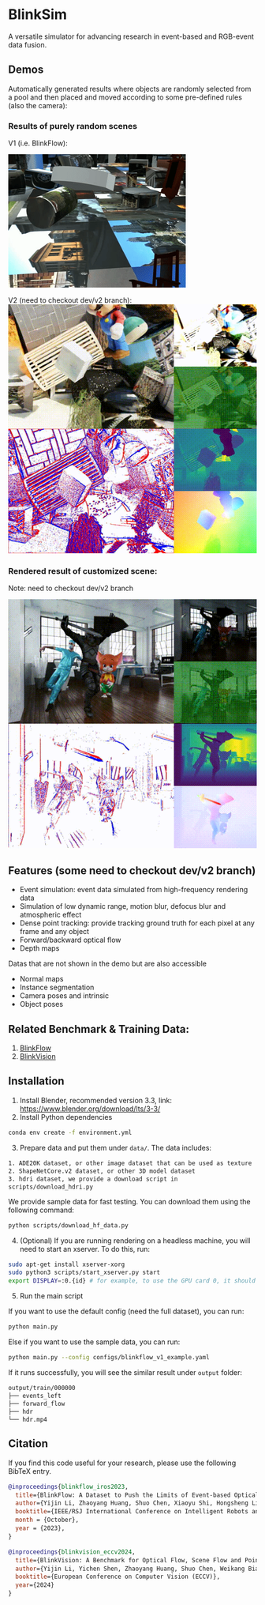 # BlinkSim
A versatile simulator for advancing research in event-based and RGB-event data fusion.
<br/>

## Demos

Automatically generated results where objects are randomly selected from a pool and then placed and moved according to some pre-defined rules (also the camera):

### Results of purely random scenes

V1 (i.e. BlinkFlow):

![Demo_Video](https://github.com/eugenelyj/open_access_assets/blob/master/blinkflow/v1.gif?raw=true)

V2 (need to checkout dev/v2 branch):
![Demo Video](https://github.com/eugenelyj/open_access_assets/blob/master/blinkflow/auto.gif?raw=true)


### Rendered result of customized scene:

Note: need to checkout dev/v2 branch

![Demo Video](https://github.com/eugenelyj/open_access_assets/blob/master/blinkflow/custom.gif?raw=true)


## Features (some need to checkout dev/v2 branch)

- Event simulation: event data simulated from high-frequency rendering data
- Simulation of low dynamic range, motion blur, defocus blur and atmospheric effect
- Dense point tracking: provide tracking ground truth for each pixel at any frame and any object
- Forward/backward optical flow
- Depth maps

Datas that are not shown in the demo but are also accessible

- Normal maps
- Instance segmentation
- Camera poses and intrinsic
- Object poses

## Related Benchmark & Training Data:

1. [BlinkFlow](https://zju3dv.github.io/blinkflow/)
2. [BlinkVision](https://www.blinkvision.net/)


## Installation

1. Install Blender, recommended version 3.3, link: https://www.blender.org/download/lts/3-3/
2. Install Python dependencies

```bash
conda env create -f environment.yml
```
3. Prepare data and put them under `data/`. The data includes:

```text
1. ADE20K dataset, or other image dataset that can be used as texture
2. ShapeNetCore.v2 dataset, or other 3D model dataset
3. hdri dataset, we provide a download script in scripts/download_hdri.py
```

We provide sample data for fast testing. You can download them using the following command:

```bash
python scripts/download_hf_data.py
```


4. (Optional) If you are running rendering on a headless machine, you will need to start an xserver. To do this, run:

```bash
sudo apt-get install xserver-xorg
sudo python3 scripts/start_xserver.py start
export DISPLAY=:0.{id} # for example, to use the GPU card 0, it should be DISPLAY=:0.0
```

5. Run the main script

If you want to use the default config (need the full dataset), you can run:
```bash
python main.py
```

Else if you want to use the sample data, you can run:
```bash
python main.py --config configs/blinkflow_v1_example.yaml
```

If it runs successfully, you will see the similar result under `output` folder:
```text
output/train/000000
├── events_left
├── forward_flow
├── hdr
└── hdr.mp4
```

## Citation

If you find this code useful for your research, please use the following BibTeX entry.

```bibtex
@inproceedings{blinkflow_iros2023,
  title={BlinkFlow: A Dataset to Push the Limits of Event-based Optical Flow Estimation},
  author={Yijin Li, Zhaoyang Huang, Shuo Chen, Xiaoyu Shi, Hongsheng Li, Hujun Bao, Zhaopeng Cui, Guofeng Zhang},
  booktitle={IEEE/RSJ International Conference on Intelligent Robots and Systems (IROS)},
  month = {October},
  year = {2023},
}
```

```bibtex
@inproceedings{blinkvision_eccv2024,
  title={BlinkVision: A Benchmark for Optical Flow, Scene Flow and Point Tracking Estimation using RGB Frames and Events},
  author={Yijin Li, Yichen Shen, Zhaoyang Huang, Shuo Chen, Weikang Bian, Xiaoyu Shi, Fu-Yun Wang, Keqiang Sun, Hujun Bao, Zhaopeng Cui, Guofeng Zhang, Hongsheng Li},
  booktitle={European Conference on Computer Vision (ECCV)},
  year={2024}
}
```

